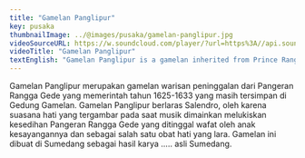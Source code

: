 ```yaml
---
title: "Gamelan Panglipur"
key: pusaka
thumbnailImage: ../@images/pusaka/gamelan-panglipur.jpg
videoSourceURL: https://w.soundcloud.com/player/?url=https%3A//api.soundcloud.com/tracks/1171308943&color=%23ff5500&auto_play=true&hide_related=false&show_comments=true&show_user=true&show_reposts=false&show_teaser=true
videoTitle: "Gamelan Panglipur"
textEnglish: "Gamelan Panglipur is a gamelan inherited from Prince Rangga Gede who ruled from 1625-1633 which is still stored in the Gamelan Building. Gamelan Panglipur is in the tune of Salendro, because the mood that is depicted when the music is played depicts the sadness of Prince Rangga Gede who was left behind by his favorite child and as one of the remedies for a broken heart. This gamelan was made in Sumedang as the original work of ..... Sumedang."
---
```


Gamelan Panglipur merupakan gamelan warisan peninggalan dari Pangeran Rangga Gede yang memerintah tahun 1625-1633 yang masih tersimpan di Gedung Gamelan. Gamelan Panglipur berlaras Salendro, oleh karena suasana hati yang tergambar pada saat musik dimainkan melukiskan kesedihan Pangeran Rangga Gede yang ditinggal wafat oleh anak kesayangannya dan sebagai salah satu obat hati yang lara.  Gamelan ini dibuat di Sumedang sebagai hasil karya ….. asli Sumedang.